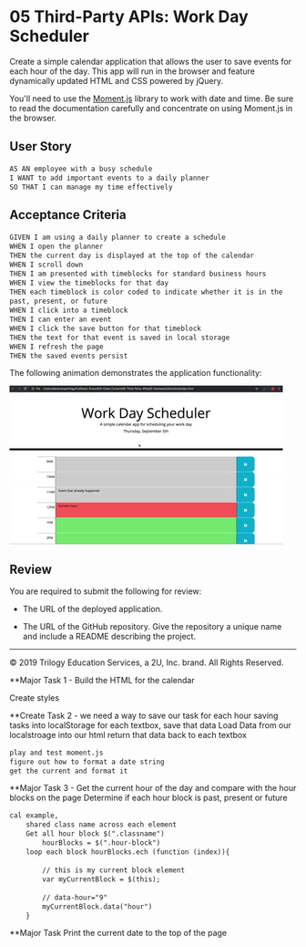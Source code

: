 # 05 Third-Party APIs: Work Day Scheduler

Create a simple calendar application that allows the user to save events for each hour of the day. This app will run in the browser and feature dynamically updated HTML and CSS powered by jQuery.

You'll need to use the [Moment.js](https://momentjs.com/) library to work with date and time. Be sure to read the documentation carefully and concentrate on using Moment.js in the browser.

## User Story

```
AS AN employee with a busy schedule
I WANT to add important events to a daily planner
SO THAT I can manage my time effectively
```

## Acceptance Criteria

```
GIVEN I am using a daily planner to create a schedule
WHEN I open the planner
THEN the current day is displayed at the top of the calendar
WHEN I scroll down
THEN I am presented with timeblocks for standard business hours
WHEN I view the timeblocks for that day
THEN each timeblock is color coded to indicate whether it is in the past, present, or future
WHEN I click into a timeblock
THEN I can enter an event
WHEN I click the save button for that timeblock
THEN the text for that event is saved in local storage
WHEN I refresh the page
THEN the saved events persist
```

The following animation demonstrates the application functionality:

![day planner demo](./Assets/05-third-party-apis-homework-demo.gif)

## Review

You are required to submit the following for review:

* The URL of the deployed application.

* The URL of the GitHub repository. Give the repository a unique name and include a README describing the project.

- - -
© 2019 Trilogy Education Services, a 2U, Inc. brand. All Rights Reserved.



**Major Task 1 - Build the HTML for the calendar

Create styles

**Create Task 2 - we need a way to save our task for each hour
    saving tasks into localStorage
        for each textbox, save that data
    Load Data from our localstroage into our html
        return that data back to each textbox

    play and test moment.js
    figure out how to format a date string
    get the current and format it

**Major Task 3 - Get the current hour of the day and compare with the hour      blocks on the page
    Determine if each hour block is past, present or future

    cal example, 
        shared class name across each element
        Get all hour block $(".classname")
            hourBlocks = $(".hour-block")
        loop each block hourBlocks.ech (function (index)){
            
            // this is my current block element
            var myCurrentBlock = $(this);

            // data-hour="9"
            myCurrentBlock.data("hour")
        }    
        

**Major Task
Print the current date to the top of the page